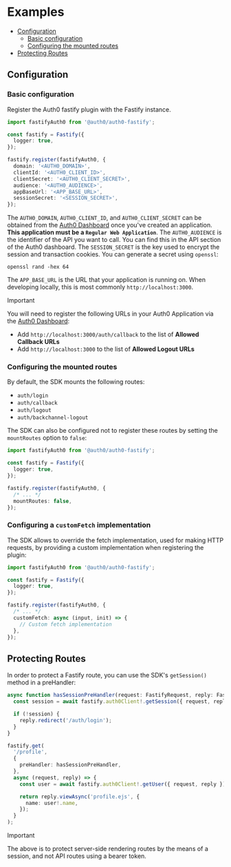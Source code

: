 # Examples

- [Configuration](#configuration)
  - [Basic configuration](#basic-configuration)
  - [Configuring the mounted routes](#configuring-the-mounted-routes)
- [Protecting Routes](#protecting-routes)

## Configuration

### Basic configuration

Register the Auth0 fastify plugin with the Fastify instance.

```ts
import fastifyAuth0 from '@auth0/auth0-fastify';

const fastify = Fastify({
  logger: true,
});

fastify.register(fastifyAuth0, {
  domain: '<AUTH0_DOMAIN>',
  clientId: '<AUTH0_CLIENT_ID>',
  clientSecret: '<AUTH0_CLIENT_SECRET>',
  audience: '<AUTH0_AUDIENCE>',
  appBaseUrl: '<APP_BASE_URL>',
  sessionSecret: '<SESSION_SECRET>',
});
```

The `AUTH0_DOMAIN`, `AUTH0_CLIENT_ID`, and `AUTH0_CLIENT_SECRET` can be obtained from the [Auth0 Dashboard](https://manage.auth0.com) once you've created an application. **This application must be a `Regular Web Application`**.
The `AUTH0_AUDIENCE` is the identifier of the API you want to call. You can find this in the API section of the Auth0 dashboard.
The `SESSION_SECRET` is the key used to encrypt the session and transaction cookies. You can generate a secret using `openssl`:

```shell
openssl rand -hex 64
```

The `APP_BASE_URL` is the URL that your application is running on. When developing locally, this is most commonly `http://localhost:3000`.

> [!IMPORTANT]  
> You will need to register the following URLs in your Auth0 Application via the [Auth0 Dashboard](https://manage.auth0.com):
>
> - Add `http://localhost:3000/auth/callback` to the list of **Allowed Callback URLs**
> - Add `http://localhost:3000` to the list of **Allowed Logout URLs**

### Configuring the mounted routes

By default, the SDK mounts the following routes:

- `auth/login`
- `auth/callback`
- `auth/logout`
- `auth/backchannel-logout`

The SDK can also be configured not to register these routes by setting the `mountRoutes` option to `false`:

```ts
import fastifyAuth0 from '@auth0/auth0-fastify';

const fastify = Fastify({
  logger: true,
});

fastify.register(fastifyAuth0, {
  /* ... */
  mountRoutes: false,
});
```

### Configuring a `customFetch` implementation

The SDK allows to override the fetch implementation, used for making HTTP requests, by providing a custom implementation when registering the plugin:

```ts
import fastifyAuth0 from '@auth0/auth0-fastify';

const fastify = Fastify({
  logger: true,
});

fastify.register(fastifyAuth0, {
  /* ... */
  customFetch: async (input, init) => {
    // Custom fetch implementation
  },
});
```

## Protecting Routes

In order to protect a Fastify route, you can use the SDK's `getSession()` method in a preHandler:

```ts
async function hasSessionPreHandler(request: FastifyRequest, reply: FastifyReply) {
  const session = await fastify.auth0Client!.getSession({ request, reply });

  if (!session) {
    reply.redirect('/auth/login');
  }
}

fastify.get(
  '/profile',
  {
    preHandler: hasSessionPreHandler,
  },
  async (request, reply) => {
    const user = await fastify.auth0Client!.getUser({ request, reply });

    return reply.viewAsync('profile.ejs', {
      name: user!.name,
    });
  }
);
```

> [!IMPORTANT]  
> The above is to protect server-side rendering routes by the means of a session, and not API routes using a bearer token. 